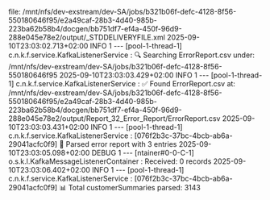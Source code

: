 file: /mnt/nfs/dev-exstream/dev-SA/jobs/b321b06f-defc-4128-8f56-550180646f95/e2a49caf-28b3-4d40-985b-223ba62b58b4/docgen/bb751df7-ef4a-450f-96d9-288e045e78e2/output/_STDDELIVERYFILE.xml
2025-09-10T23:03:02.713+02:00  INFO 1 --- [pool-1-thread-1] c.n.k.f.service.KafkaListenerService     : 🔍 Searching ErrorReport.csv under: /mnt/nfs/dev-exstream/dev-SA/jobs/b321b06f-defc-4128-8f56-550180646f95
2025-09-10T23:03:03.429+02:00  INFO 1 --- [pool-1-thread-1] c.n.k.f.service.KafkaListenerService     : ✅ Found ErrorReport.csv at: /mnt/nfs/dev-exstream/dev-SA/jobs/b321b06f-defc-4128-8f56-550180646f95/e2a49caf-28b3-4d40-985b-223ba62b58b4/docgen/bb751df7-ef4a-450f-96d9-288e045e78e2/output/Report_32_Error_Report/ErrorReport.csv
2025-09-10T23:03:03.431+02:00  INFO 1 --- [pool-1-thread-1] c.n.k.f.service.KafkaListenerService     : [076f2b3c-37bc-4bcb-ab6a-29041acfc0f9] 🧾 Parsed error report with 3 entries
2025-09-10T23:03:05.098+02:00 DEBUG 1 --- [ntainer#0-0-C-1] o.s.k.l.KafkaMessageListenerContainer    : Received: 0 records
2025-09-10T23:03:06.402+02:00  INFO 1 --- [pool-1-thread-1] c.n.k.f.service.KafkaListenerService     : [076f2b3c-37bc-4bcb-ab6a-29041acfc0f9] 📊 Total customerSummaries parsed: 3143
